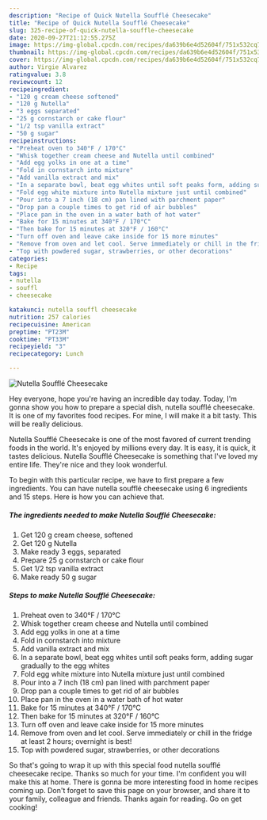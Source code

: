```yaml
---
description: "Recipe of Quick Nutella Soufflé Cheesecake"
title: "Recipe of Quick Nutella Soufflé Cheesecake"
slug: 325-recipe-of-quick-nutella-souffle-cheesecake
date: 2020-09-27T21:12:55.275Z
image: https://img-global.cpcdn.com/recipes/da639b6e4d52604f/751x532cq70/nutella-souffle-cheesecake-recipe-main-photo.jpg
thumbnail: https://img-global.cpcdn.com/recipes/da639b6e4d52604f/751x532cq70/nutella-souffle-cheesecake-recipe-main-photo.jpg
cover: https://img-global.cpcdn.com/recipes/da639b6e4d52604f/751x532cq70/nutella-souffle-cheesecake-recipe-main-photo.jpg
author: Virgie Alvarez
ratingvalue: 3.8
reviewcount: 12
recipeingredient:
- "120 g cream cheese softened"
- "120 g Nutella"
- "3 eggs separated"
- "25 g cornstarch or cake flour"
- "1/2 tsp vanilla extract"
- "50 g sugar"
recipeinstructions:
- "Preheat oven to 340°F / 170°C"
- "Whisk together cream cheese and Nutella until combined"
- "Add egg yolks in one at a time"
- "Fold in cornstarch into mixture"
- "Add vanilla extract and mix"
- "In a separate bowl, beat egg whites until soft peaks form, adding sugar gradually to the egg whites"
- "Fold egg white mixture into Nutella mixture just until combined"
- "Pour into a 7 inch (18 cm) pan lined with parchment paper"
- "Drop pan a couple times to get rid of air bubbles"
- "Place pan in the oven in a water bath of hot water"
- "Bake for 15 minutes at 340°F / 170°C"
- "Then bake for 15 minutes at 320°F / 160°C"
- "Turn off oven and leave cake inside for 15 more minutes"
- "Remove from oven and let cool. Serve immediately or chill in the fridge at least 2 hours; overnight is best!"
- "Top with powdered sugar, strawberries, or other decorations"
categories:
- Recipe
tags:
- nutella
- souffl
- cheesecake

katakunci: nutella souffl cheesecake 
nutrition: 257 calories
recipecuisine: American
preptime: "PT23M"
cooktime: "PT33M"
recipeyield: "3"
recipecategory: Lunch

---
```



![Nutella Soufflé Cheesecake](https://img-global.cpcdn.com/recipes/da639b6e4d52604f/751x532cq70/nutella-souffle-cheesecake-recipe-main-photo.jpg)

Hey everyone, hope you're having an incredible day today. Today, I'm gonna show you how to prepare a special dish, nutella soufflé cheesecake. It is one of my favorites food recipes. For mine, I will make it a bit tasty. This will be really delicious.

Nutella Soufflé Cheesecake is one of the most favored of current trending foods in the world. It's enjoyed by millions every day. It is easy, it is quick, it tastes delicious. Nutella Soufflé Cheesecake is something that I've loved my entire life. They're nice and they look wonderful.




To begin with this particular recipe, we have to first prepare a few ingredients. You can have nutella soufflé cheesecake using 6 ingredients and 15 steps. Here is how you can achieve that.

<!--inarticleads1-->

##### The ingredients needed to make Nutella Soufflé Cheesecake:

1. Get 120 g cream cheese, softened
1. Get 120 g Nutella
1. Make ready 3 eggs, separated
1. Prepare 25 g cornstarch or cake flour
1. Get 1/2 tsp vanilla extract
1. Make ready 50 g sugar




<!--inarticleads2-->

##### Steps to make Nutella Soufflé Cheesecake:

1. Preheat oven to 340°F / 170°C
1. Whisk together cream cheese and Nutella until combined
1. Add egg yolks in one at a time
1. Fold in cornstarch into mixture
1. Add vanilla extract and mix
1. In a separate bowl, beat egg whites until soft peaks form, adding sugar gradually to the egg whites
1. Fold egg white mixture into Nutella mixture just until combined
1. Pour into a 7 inch (18 cm) pan lined with parchment paper
1. Drop pan a couple times to get rid of air bubbles
1. Place pan in the oven in a water bath of hot water
1. Bake for 15 minutes at 340°F / 170°C
1. Then bake for 15 minutes at 320°F / 160°C
1. Turn off oven and leave cake inside for 15 more minutes
1. Remove from oven and let cool. Serve immediately or chill in the fridge at least 2 hours; overnight is best!
1. Top with powdered sugar, strawberries, or other decorations




So that's going to wrap it up with this special food nutella soufflé cheesecake recipe. Thanks so much for your time. I'm confident you will make this at home. There is gonna be more interesting food in home recipes coming up. Don't forget to save this page on your browser, and share it to your family, colleague and friends. Thanks again for reading. Go on get cooking!
